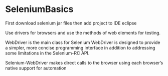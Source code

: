 # SeleniumBasics
First download selenium jar files 
then add project to IDE eclipse 

Use drivers for browsers and use the methods of web elements for testing.


WebDriver is the main class for Selenium
WebDriver is designed to provide a simpler, more concise programming interface in addition to addressing some limitations in the Selenium-RC API.

Selenium-WebDriver makes direct calls to the browser using each browser’s native support for automation

